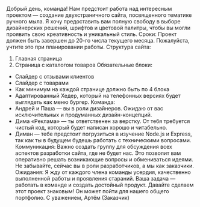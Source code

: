 Добрый день, команда!
Нам предстоит работа над интересным проектом — создание двухстраничного сайта, посвященного тематике ручного мыла. Я хочу предоставить вам полную свободу в выборе дизайнерских решений, шрифтов и цветовой палитры, чтобы вы могли проявить свою креативность и уникальный стиль.
Сроки:
Проект должен быть завершен до 20-го числа текущего месяца. Пожалуйста, учтите это при планировании работы.
Структура сайта:
1. Главная страница
2. Страница с каталогом товаров
Обязательные блоки:
- Слайдер с отзывами клиентов
- Слайдер с товарами
- Как минимум на каждой странице должно быть по 4 блока
- Адаптированный Хедер, который на телефонных версиях будет выглядеть как меню бургер.
Команда:
- Андрей и Паша — вы в роли дизайнеров. Ожидаю от вас исключительных и продуманных дизайн-концепций.
- Дима «Реклама» — ты ответственен за верстку. От тебя требуется чистый код, который будет написан хорошо и читабельно.
- Диман — тебе предстоит погрузиться в изучение Node.js и Express, так как ты в будущем будешь работать с техническими вопросами.
Коммуникация:
Важно создать группу для обсуждения всех аспектов разработки сайта, где не будет нас. Это позволит вам оперативно решать возникающие вопросы и обмениваться идеями. Не забывайте, сейчас вы в роли разработчиков, а мы как заказчики.
Ожидания:
Я жду от каждого члена команды усердия, качественно выполненной работы и проявления стараний. Ваша задача — работать в команде и создать достойный продукт.
Давайте сделаем этот проект знаковым! Он может пойти для нашего общего портфолио. 
С уважением,
Артём (Заказчик)
